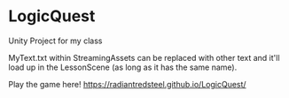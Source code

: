 # LogicQuest
 Unity Project for my class

MyText.txt within StreamingAssets can be replaced with other text and it'll load up in the LessonScene (as long as it has the same name).

Play the game here!
https://radiantredsteel.github.io/LogicQuest/
